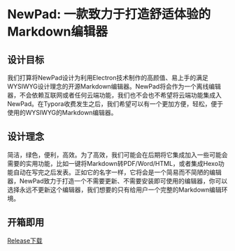 # NewPad: 一款致力于打造舒适体验的Markdown编辑器

## 设计目标

我们打算将NewPad设计为利用Electron技术制作的高颜值、易上手的满足WYSIWYG设计理念的开源Markdown编辑器。NewPad将会作为一个离线编辑器，不会依赖互联网或者任何云端功能，我们也不会也不希望将云端功能集成入NewPad。在Typora收费发生之后，我们希望可以有一个更加方便，轻松，便于使用的WYSIWYG的Markdown编辑器。

## 设计理念

简洁，绿色，便利，高效。为了高效，我们可能会在后期将它集成加入一些可能会需要的实用功能，比如一键将Markdown转PDF/Word/HTML，或者集成Hexo功能自动在写完之后发表。正如它的名字一样，它将会是一个简易而不简陋的编辑器，NewPad致力于打造一个不需要更新、不需要安装即可使用的编辑器，你可以选择永远不更新这个编辑器，我们想要的只有给用户一个完整的Markdown编辑环境。

## 开箱即用

[Release下载](https://github.com/OblivionOcean/NewPad/releases)
